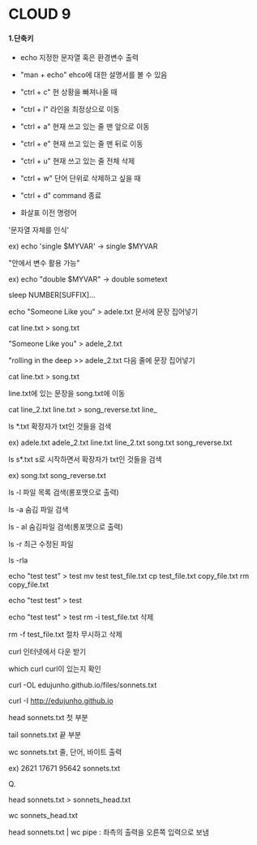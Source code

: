 # CLOUD 9



#### 1.단축키

* echo		지정한 문자열 혹은 환경변수 출력

* "man + echo"  ehco에 대한 설명서를 볼 수 있음

* "ctrl + c"  현 상황을 빠져나올 때

* "ctrl + l"   라인을 최정상으로 이동

* "ctrl + a"  현재 쓰고 있는 줄 맨 앞으로 이동

* "ctrl + e"   현재 쓰고 있는 줄 맨 뒤로 이동

* "ctrl + u"   현재 쓰고 있는 줄 전체 삭제

* "ctrl + w" 단어 단위로 삭제하고 싶을 때

* "ctrl + d" command 종료

* 화살표 이전 명령어


'문자열 자체를 인식'

ex) echo 'single $MYVAR' -> single $MYVAR

"안에서 변수 활용 가능"

ex) echo "double $MYVAR" -> double sometext



sleep NUMBER[SUFFIX]...



echo "Someone Like you" > adele.txt  문서에 문장 집어넣기

cat line.txt  >  song.txt

"Someone Like you" > adele_2.txt

"rolling in the deep >> adele_2.txt 다음 줄에 문장 집어넣기

cat line.txt > song.txt  

line.txt에 있는 문장을 song.txt에 이동

cat line_2.txt line.txt > song_reverse.txt     line_

ls *.txt 확장자가 txt인 것들을 검색

ex) adele.txt  adele_2.txt  line.txt  line_2.txt  song.txt  song_reverse.txt

ls s*.txt s로 시작하면서 확장자가 txt인 것들을 검색

ex) song.txt  song_reverse.txt



ls -l 파일 목록 검색(롱포맷으로 출력)

ls -a 숨김 파일 검색

ls - al 숨김파일 검색(롱포맷으로 출력)

ls -r 최근 수정된 파일

ls -rla



echo "test test" > test
mv test test_file.txt
cp test_file.txt copy_file.txt
rm copy_file.txt

echo "test test" > test

echo "test test" > test
rm -i test_file.txt  삭제

rm -f test_file.txt  절차 무시하고 삭제

curl 인터넷에서 다운 받기

which curl  curl이 있는지 확인

curl -OL edujunho.github.io/files/sonnets.txt

curl -I http://edujunho.github.io



head sonnets.txt 첫 부분

tail sonnets.txt 끝 부분

wc sonnets.txt 줄, 단어, 바이트 출력

ex) 2621 17671 95642 sonnets.txt

Q. 

head sonnets.txt > sonnets_head.txt

wc sonnets_head.txt

head sonnets.txt | wc  pipe : 좌측의 출력을 오른쪽 입력으로 보냄